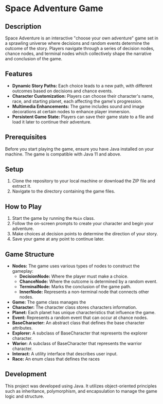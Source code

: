 # Space Adventure Game

## Description

Space Adventure is an interactive "choose your own adventure" game set in a sprawling universe where decisions and random events determine the outcome of the story. Players navigate through a series of decision nodes, chance nodes, and terminal nodes which collectively shape the narrative and conclusion of the game.

## Features

- **Dynamic Story Paths:** Each choice leads to a new path, with different outcomes based on decisions and chance events.
- **Character Customization:** Players can choose their character's name, race, and starting planet, each affecting the game's progression.
- **Multimedia Enhancements:** The game includes sound and image decorations at certain nodes to enhance player immersion.
- **Persistent Game State:** Players can save their game state to a file and load it later to continue their adventure.

## Prerequisites

Before you start playing the game, ensure you have Java installed on your machine. The game is compatible with Java 11 and above.

## Setup

1. Clone the repository to your local machine or download the ZIP file and extract it.
2. Navigate to the directory containing the game files.

## How to Play

1. Start the game by running the `Main` class.
2. Follow the on-screen prompts to create your character and begin your adventure.
3. Make choices at decision points to determine the direction of your story.
4. Save your game at any point to continue later.

## Game Structure

- **Nodes:** The game uses various types of nodes to construct the gameplay:
  - **DecisionNode:** Where the player must make a choice.
  - **ChanceNode:** Where the outcome is determined by a random event.
  - **TerminalNode:** Marks the conclusion of the game path.
  - **InnerNode:** Represents a non-terminal node that connects other nodes.
- **Game:** The game class manages the
- **Character:** The character class stores characters information.
- **Planet:** Each planet has unique characteristics that influence the game.
- **Event:** Represents a random event that can occur at chance nodes.
- **BaseCharacter:** An abstract class that defines the base character attributes.
- **Explorer:** A subclass of BaseCharacter that represents the explorer character.
- **Warior:** A subclass of BaseCharacter that represents the warrior character.
- **Interact:** A utility interface that describes user input.
- **Race:** An enum class that defines the races

## Development

This project was developed using Java. It utilizes object-oriented principles such as inheritance, polymorphism, and encapsulation to manage the game logic and structure.
